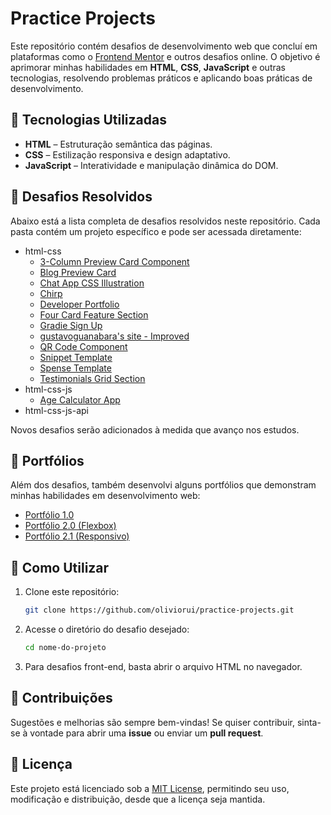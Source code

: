 # Practice Projects

Este repositório contém desafios de desenvolvimento web que concluí em plataformas como o [Frontend Mentor](https://www.frontendmentor.io/) e outros desafios online. O objetivo é aprimorar minhas habilidades em **HTML**, **CSS**, **JavaScript** e outras tecnologias, resolvendo problemas práticos e aplicando boas práticas de desenvolvimento.  

## 🚀 Tecnologias Utilizadas  

- **HTML** – Estruturação semântica das páginas.  
- **CSS** – Estilização responsiva e design adaptativo.  
- **JavaScript** – Interatividade e manipulação dinâmica do DOM.  

## 📂 Desafios Resolvidos  

Abaixo está a lista completa de desafios resolvidos neste repositório. Cada pasta contém um projeto específico e pode ser acessada diretamente:  

- html-css
   - [3-Column Preview Card Component](html-css/3-column-preview-card-component/index.html)
   - [Blog Preview Card](html-css/blog-preview-card/index.html)
   - [Chat App CSS Illustration](html-css/chat-app-css-illustration/index.html)
   - [Chirp](html-css/chirp-starter-files/index.html)
   - [Developer Portfolio](html-css/developer-portfolio-starter-files/index.html)
   - [Four Card Feature Section](html-css/four-card-feature-section/index.html)
   - [Gradie Sign Up](html-css/gradie-sign-up-starter-files/index.html)
   - [gustavoguanabara's site - Improved](html-css/gustavoguanabara.github.io%20-%20Improved/index.html)
   - [QR Code Component](html-css/qr-code-component/index.html)
   - [Snippet Template](html-css/snippet-template-starter-files/index.html)
   - [Spense Template](html-css/spense-starter-files/index.html)
   - [Testimonials Grid Section](html-css/testimonials-grid-section/index.html)
- html-css-js
   - [Age Calculator App](html-css-js/age-calculator-app/index.html)
- html-css-js-api

Novos desafios serão adicionados à medida que avanço nos estudos. 

## 💼 Portfólios  

Além dos desafios, também desenvolvi alguns portfólios que demonstram minhas habilidades em desenvolvimento web:  

- [Portfólio 1.0](portfolios/portfolio%201.0/index.html)
- [Portfólio 2.0 (Flexbox)](portfolios/portfolio%202.0%20(Flexbox)/home.html)
- [Portfólio 2.1 (Responsivo)](portfolios/portfolio%202.1%20(responsivo)/home.html)

## 📌 Como Utilizar  

1. Clone este repositório:  
   ```bash
   git clone https://github.com/oliviorui/practice-projects.git
   ```  
2. Acesse o diretório do desafio desejado:  
   ```bash
   cd nome-do-projeto
   ```  
3. Para desafios front-end, basta abrir o arquivo HTML no navegador.  

## 🤝 Contribuições  

Sugestões e melhorias são sempre bem-vindas! Se quiser contribuir, sinta-se à vontade para abrir uma **issue** ou enviar um **pull request**.  

## 📜 Licença  

Este projeto está licenciado sob a [MIT License](LICENSE), permitindo seu uso, modificação e distribuição, desde que a licença seja mantida.